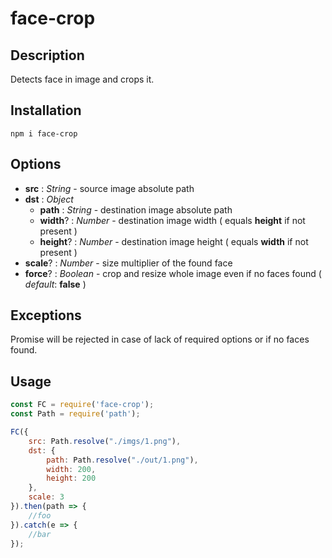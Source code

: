 # face-crop
## Description
Detects face in image and crops it.

## Installation
`npm i face-crop`

## Options
- **src** : _String_ - source image absolute path
- **dst** : _Object_
  - **path** : _String_ - destination image absolute path
  - **width**? : _Number_ - destination image width ( equals **height** if not present )
  - **height**? : _Number_ - destination image height ( equals **width** if not present )
- **scale**? : _Number_ - size multiplier of the found face
- **force**? : _Boolean_ - crop and resize whole image even if no faces found ( _default_: **false** )

## Exceptions
Promise will be rejected in case of lack of required options or if no faces found.

## Usage

```javascript
const FC = require('face-crop');
const Path = require('path');

FC({
    src: Path.resolve("./imgs/1.png"),
    dst: {
        path: Path.resolve("./out/1.png"),
        width: 200,
        height: 200
    },
    scale: 3
}).then(path => {
    //foo
}).catch(e => {
    //bar
});
```
